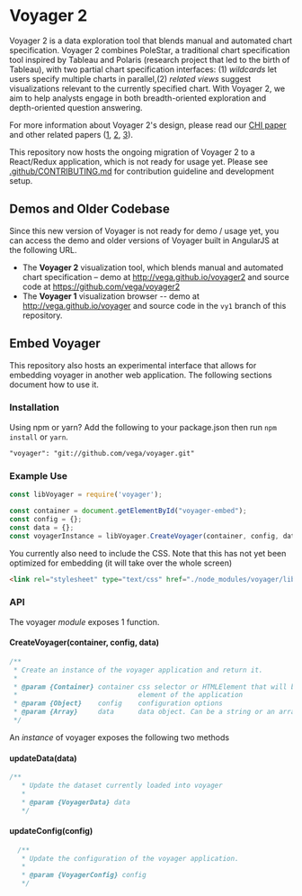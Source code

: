 # Voyager 2

Voyager 2 is a data exploration tool that blends manual and automated chart specification. Voyager 2 combines PoleStar, a traditional chart specification tool inspired by Tableau and Polaris (research project that led to the birth of Tableau), with two partial chart specification interfaces: (1) *wildcards* let users specify multiple charts in parallel,(2) *related views* suggest visualizations relevant to the currently specified chart.  With Voyager 2, we aim to  help analysts engage in both breadth-oriented exploration and depth-oriented question answering.

For more information about Voyager 2's design, please read our [CHI paper](idl.cs.washington.edu/papers/voyager2) and other related papers ([1](http://idl.cs.washington.edu/papers/compassql/), [2](http://idl.cs.washington.edu/papers/voyager/), [3](http://idl.cs.washington.edu/papers/vega-lite/)).

This repository now hosts the ongoing migration of Voyager 2 to a React/Redux application,
which is not ready for usage yet.  Please see [.github/CONTRIBUTING.md](.github/CONTRIBUTING.md) for contribution guideline and development setup.

## Demos and Older Codebase

Since this new version of Voyager is not ready for demo / usage yet, you can access the demo and older versions of Voyager built in AngularJS at the following URL.

- The __Voyager 2__ visualization tool, which blends manual and automated chart specification – demo at http://vega.github.io/voyager2 and source code at https://github.com/vega/voyager2
- The __Voyager 1__ visualization browser -- demo at http://vega.github.io/voyager and source code in the `vy1` branch of this repository.

## Embed Voyager

This repository also hosts an experimental interface that allows for embedding voyager in another web application. The following sections document how to use it.

### Installation

Using npm or yarn? Add the following to your package.json then run `npm install` or `yarn`.

```
"voyager": "git://github.com/vega/voyager.git"
```



### Example Use

```js
const libVoyager = require('voyager');

const container = document.getElementById("voyager-embed");
const config = {};
const data = {};
const voyagerInstance = libVoyager.CreateVoyager(container, config, data)
```

You currently also need to include the CSS. Note that this has not yet been optimized for embedding (it will take over the whole screen)

```html
<link rel="stylesheet" type="text/css" href="./node_modules/voyager/lib/style.css">
```

### API

The voyager _module_ exposes 1 function.

#### CreateVoyager(container, config, data)

```js
/**
 * Create an instance of the voyager application and return it.
 *
 * @param {Container} container css selector or HTMLElement that will be the parent
 *                              element of the application
 * @param {Object}    config    configuration options
 * @param {Array}     data      data object. Can be a string or an array of objects.
 */
```

An _instance_ of voyager exposes the following two methods

#### updateData(data)

```js
/**
   * Update the dataset currently loaded into voyager
   *
   * @param {VoyagerData} data
   */
```

#### updateConfig(config)

```js
  /**
   * Update the configuration of the voyager application.
   *
   * @param {VoyagerConfig} config
   */
```